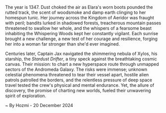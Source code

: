 
The year is 1347.  Dust choked the air as Elara's worn boots pounded the rutted track, the scent of woodsmoke and damp earth clinging to her homespun tunic.  Her journey across the Kingdom of Aeridor was fraught with peril; bandits lurked in shadowed forests, treacherous mountain passes threatened to swallow her whole, and the whispers of a fearsome beast inhabiting the Whispering Woods kept her constantly vigilant.  Each sunrise brought a new challenge, a new test of her courage and resilience, forging her into a woman far stronger than she'd ever imagined.

Centuries later, Captain Jax navigated the shimmering nebula of Xylos, his starship, the *Stardust Drifter*, a tiny speck against the breathtaking cosmic canvas.  Their mission: to chart a new hyperspace route through unmapped sectors of the Andromeda Galaxy.  The risks were immense; unknown celestial phenomena threatened to tear their vessel apart, hostile alien patrols patrolled the borders, and the relentless pressure of deep space travel tested the crew's physical and mental endurance. Yet, the allure of discovery, the promise of charting new worlds, fueled their unwavering spirit of exploration.

~ By Hozmi - 20 December 2024
